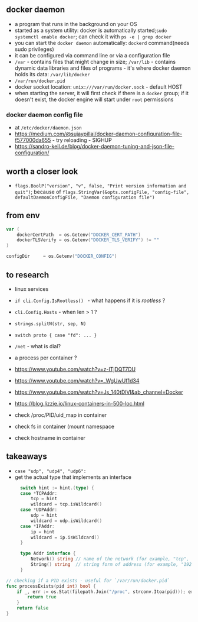 ## docker daemon

* a program that runs in the background on your OS
* started as a system utility: docker is automatically started;`sudo systemctl enable docker`; can check it with `ps -e | grep docker`
* you can start the `docker daemon` automatically: `dockerd` command(needs sudo privileges)
* it can be configured via command line or via a configuration file
* `/var` - contains files that might change in size; `/var/lib` - contains dynamic data libraries and files of programs - it's where docker daemon holds its data: `/var/lib/docker`
* `/var/run/docker.pid`
* docker socket location: `unix:///var/run/docker.sock` - default HOST
* when starting the server, it will first check if there is a `docker` group; if it doesn't exist, the docker engine will start under `root` permissions

### docker daemon config file

* at `/etc/docker/daemon.json`
* https://medium.com/@sujaypillai/docker-daemon-configuration-file-f577000da655 - try reloading - SIGHUP
* https://sandro-keil.de/blog/docker-daemon-tuning-and-json-file-configuration/

## worth a closer look

* `flags.BoolP("version", "v", false, "Print version information and quit")`; because of `flags.StringVar(&opts.configFile, "config-file", defaultDaemonConfigFile, "Daemon configuration file")`

## from env

```go
var (
	dockerCertPath  = os.Getenv("DOCKER_CERT_PATH")
	dockerTLSVerify = os.Getenv("DOCKER_TLS_VERIFY") != ""
)
```

```go
configDir     = os.Getenv("DOCKER_CONFIG")
```

## to research

* linux services
* `if cli.Config.IsRootless() ` - what happens if it is _rootless_ ?
* `cli.Config.Hosts` - when len > 1 ? 
* `strings.splitN(str, sep, N)`
* `switch proto { case "fd": ... }`
* `/net` - what is dial?
* a process per container ?
* https://www.youtube.com/watch?v=z-ITjDQT7DU
* https://www.youtube.com/watch?v=_WgUwUf1d34
* https://www.youtube.com/watch?v=Js_140tDlVI&ab_channel=Docker
* https://blog.lizzie.io/linux-containers-in-500-loc.html

* check /proc/PID/uid_map in container
* check fs in container (mount namespace
* check hostname in container

## takeaways

* `case "udp", "udp4", "udp6":`
* get the actual type that implements an interface
  ```go
	switch hint := hint.(type) {
	case *TCPAddr:
		tcp = hint
		wildcard = tcp.isWildcard()
	case *UDPAddr:
		udp = hint
		wildcard = udp.isWildcard()
	case *IPAddr:
		ip = hint
		wildcard = ip.isWildcard()
	}

	type Addr interface {
		Network() string // name of the network (for example, "tcp", "udp")
		String() string  // string form of address (for example, "192.0.2.1:25", "[2001:db8::1]:80")
	}
	```

```go
// checking if a PID exists - useful for `/var/run/docker.pid`
func processExists(pid int) bool {
	if _, err := os.Stat(filepath.Join("/proc", strconv.Itoa(pid))); err == nil {
		return true
	}
	return false
}
```